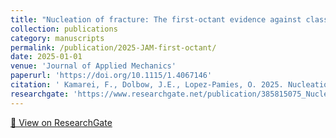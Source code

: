 ```yaml
---
title: "Nucleation of fracture: The first-octant evidence against classical variational phase-field models"
collection: publications
category: manuscripts
permalink: /publication/2025-JAM-first-octant/
date: 2025-01-01
venue: 'Journal of Applied Mechanics'
paperurl: 'https://doi.org/10.1115/1.4067146'
citation: ' Kamarei, F., Dolbow, J.E., Lopez-Pamies, O. 2025. Nucleation of fracture: The first-octant evidence against classical variational phase-field models. Journal of Applied Mechanics 92, 014502.'
researchgate: 'https://www.researchgate.net/publication/385815075_Nucleation_of_fracture_The_first-octant_evidence_against_classical_variational_phase-field_models'
---
```

[🔗 View on ResearchGate](https://www.researchgate.net/publication/385815075_Nucleation_of_fracture_The_first-octant_evidence_against_classical_variational_phase-field_models)
